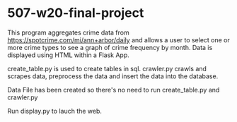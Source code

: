 # 507-w20-final-project
This program aggregates crime data from https://spotcrime.com/mi/ann+arbor/daily and allows a user to select one or more crime types to see a graph of crime frequency by month. Data is displayed using HTML within a Flask App.

create_table.py is used to create tables in sql.
crawler.py crawls and scrapes data, preprocess the data and insert the data into the database.

Data File has been created so there's no need to run create_table.py and crawler.py

Run display.py to lauch the web.
